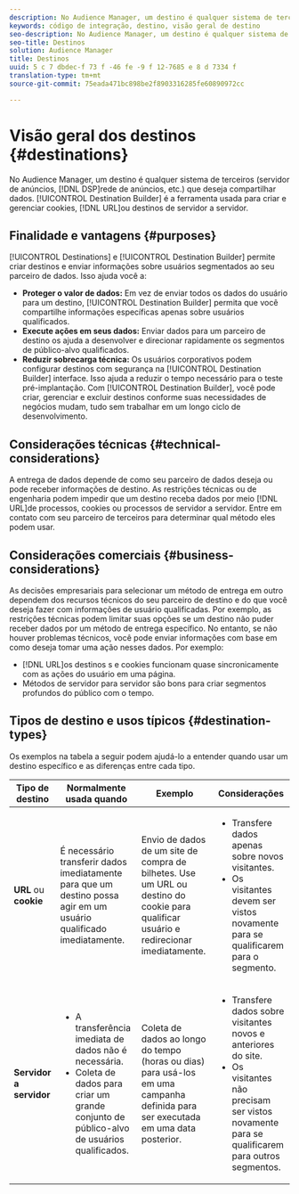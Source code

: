```yaml
---
description: No Audience Manager, um destino é qualquer sistema de terceiros (servidor de anúncios, DSP, rede de anúncios etc.) que deseja compartilhar dados. Construtor de destinos é a ferramenta usada para criar e gerenciar cookies, URL ou destinos de servidor a servidor.
keywords: código de integração, destino, visão geral de destino
seo-description: No Audience Manager, um destino é qualquer sistema de terceiros (servidor de anúncios, DSP, rede de anúncios etc.) que deseja compartilhar dados. Construtor de destinos é a ferramenta usada para criar e gerenciar cookies, URL ou destinos de servidor a servidor.
seo-title: Destinos
solution: Audience Manager
title: Destinos
uuid: 5 c 7 dbdec-f 73 f -46 fe -9 f 12-7685 e 8 d 7334 f
translation-type: tm+mt
source-git-commit: 75eada471bc898be2f8903316285fe60890972cc

---
```



# Visão geral dos destinos {#destinations}

No Audience Manager, um destino é qualquer sistema de terceiros (servidor de anúncios, [!DNL DSP]rede de anúncios, etc.) que deseja compartilhar dados. [!UICONTROL Destination Builder] é a ferramenta usada para criar e gerenciar cookies, [!DNL URL]ou destinos de servidor a servidor.

## Finalidade e vantagens {#purposes}

<!-- c_destinations.xml -->

[!UICONTROL Destinations] e [!UICONTROL Destination Builder] permite criar destinos e enviar informações sobre usuários segmentados ao seu parceiro de dados. Isso ajuda você a:

* **Proteger o valor de dados:** Em vez de enviar todos os dados do usuário para um destino, [!UICONTROL Destination Builder] permita que você compartilhe informações específicas apenas sobre usuários qualificados.
* **Execute ações em seus dados:** Enviar dados para um parceiro de destino os ajuda a desenvolver e direcionar rapidamente os segmentos de público-alvo qualificados.
* **Reduzir sobrecarga técnica:** Os usuários corporativos podem configurar destinos com segurança na [!UICONTROL Destination Builder] interface. Isso ajuda a reduzir o tempo necessário para o teste pré-implantação. Com [!UICONTROL Destination Builder], você pode criar, gerenciar e excluir destinos conforme suas necessidades de negócios mudam, tudo sem trabalhar em um longo ciclo de desenvolvimento.

## Considerações técnicas {#technical-considerations}

<!-- destination-delivery-methods.xml -->

A entrega de dados depende de como seu parceiro de dados deseja ou pode receber informações de destino. As restrições técnicas ou de engenharia podem impedir que um destino receba dados por meio [!DNL URL]de processos, cookies ou processos de servidor a servidor. Entre em contato com seu parceiro de terceiros para determinar qual método eles podem usar.

## Considerações comerciais {#business-considerations}

As decisões empresariais para selecionar um método de entrega em outro dependem dos recursos técnicos do seu parceiro de destino e do que você deseja fazer com informações de usuário qualificadas. Por exemplo, as restrições técnicas podem limitar suas opções se um destino não puder receber dados por um método de entrega específico. No entanto, se não houver problemas técnicos, você pode enviar informações com base em como deseja tomar uma ação nesses dados. Por exemplo:

* [!DNL URL]os destinos s e cookies funcionam quase sincronicamente com as ações do usuário em uma página.
* Métodos de servidor para servidor são bons para criar segmentos profundos do público com o tempo.

## Tipos de destino e usos típicos {#destination-types}

Os exemplos na tabela a seguir podem ajudá-lo a entender quando usar um destino específico e as diferenças entre cada tipo.

| Tipo de destino | Normalmente usada quando | Exemplo | Considerações |
|--- |--- |--- |--- |
| **URL** ou **cookie** | É necessário transferir dados imediatamente para que um destino possa agir em um usuário qualificado imediatamente. | Envio de dados de um site de compra de bilhetes. Use um URL ou destino do cookie para qualificar usuário e redirecionar imediatamente. | <ul><li>Transfere dados apenas sobre novos visitantes. </li><li>Os visitantes devem ser vistos novamente para se qualificarem para o segmento.</li></ul> |
| **Servidor a servidor** | <ul><li>A transferência imediata de dados não é necessária.</li><li>Coleta de dados para criar um grande conjunto de público-alvo de usuários qualificados.</li></ul> | Coleta de dados ao longo do tempo (horas ou dias) para usá-los em uma campanha definida para ser executada em uma data posterior. | <ul><li>Transfere dados sobre visitantes novos e anteriores do site. </li><li>Os visitantes não precisam ser vistos novamente para se qualificarem para outros segmentos.</li></ul> |
